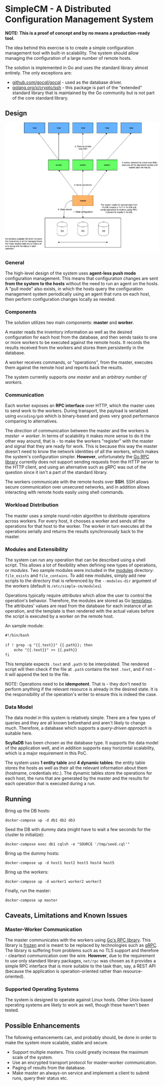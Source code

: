 # SimpleCM - A Distributed Configuration Management System

**NOTE: This is a proof of concept and by no means a production-ready tool.**

The idea behind this exercise is to create a simple configuration management tool with built-in
scalability. The system should allow managing the configuration of a large number of remote hosts.

The solution is implemented in Go and uses the standard library almost entirely. The only
exceptions are:

- [github.com/gocql/gocql][5] - used as the database driver.
- [golang.org/x/crypto/ssh][4] - this package is part of the "extended" standard library that is
maintained by the Go community but is not part of the core standard library.

## Design

![architecture](images/architecture.png)

### General

The high-level design of the system uses **agent-less push mode** configuration management. This
means that configuration changes are sent **from the system to the hosts** without the need to run
an agent on the hosts. A "pull mode" also exists, in which the hosts query the configuration
management system periodically using an agent that runs on each host, then perform configuration
changes locally as needed.

### Components

The solution utilizes two main components: **master** and **worker**.

A master reads the inventory information as well as the desired configuration for each host from
the database, and then sends tasks to one or more workers to be executed against the remote hosts.
It records the results received from the workers and stores them persistently in the database.

A worker receives commands, or "operations", from the master, executes them against the remote host
and reports back the results.

The system currently supports *one master* and an *arbitrary number of workers*.

### Communication

Each worker exposes an **RPC interface** over HTTP, which the master uses to send work to the
workers. During transport, the payload is serialized using `encoding/gob` which is binary-based and
gives very good performance comparing to alternatives.

The *direction* of communication between the master and the workers is *master -> worker*. In terms
of scalability it makes more sense to do it the other way around, that is - to make the workers
"register" with the master and signal that they are ready for work. This is because this way the
master doesn't need to know the network identities of all the workers, which makes the system's
configuration simpler. **However**, unfortunately the [Go RPC library][1] currently does not
support sending requests from the HTTP server to the HTTP client, and using an alternative such as
gRPC was out of the question since it isn't a part of the standard library.

The workers communicate with the remote hosts over **SSH**. SSH allows secure communication over
unsecured networks, and in addition allows interacting with remote hosts easily using shell
commands.

### Workload Distribution

The master uses a simple round-robin algorithm to distribute operations across workers. For every
host, it chooses a worker and sends *all* the operations for that host to the worker. The worker
in turn executes all the operations serially and returns the results synchronously back to the
master.

### Modules and Extensibility

The system can run any operation that can be described using a shell script. This allows a lot of
flexibility when defining new types of operations, or *modules*. Two sample modules were included
in the [modules][6] directory: `file_exists` and `file_contains`. To add new modules, simply add
new scripts to the directory that is referenced by the `--modules-dir` argument of the workers
(default is `/etc/simple-cm/modules`).

Operations typically require *attributes* which allow the user to control the operation's behavior.
Therefore, the modules are stored as Go [templates][7]. The attributes' values are read from the
database for each instance of an operation, and the template is then rendered with the actual
values before the script is executed by a worker on the remote host.

An sample module:

    #!/bin/bash

    if ! grep -q "{{.text}}" {{.path}}; then
        echo "{{.text}}" >> {{.path}}
    fi

This template expects `.text` and `.path` to be interpolated. The rendered script will then check
if the file at `.path` contains the text `.text`, and if not - it will append the text to the file.

NOTE: Operations need to be **idempotent**. That is - they don't need to perform anything if the
relevant resource is already in the desired state. It is the responsibility of the operation's
writer to ensure this is indeed the case.

### Data Model

The data model in this system is relatively simple. There are a few types of queries and they are
all known beforehand and aren't likely to change much. Therefore, a database which supports a
*query-driven approach* is suitable here.

**ScyllaDB** has been chosen as the database type. It supports the data model of the application
well, and in addition supports easy horizontal scalability, which is a major requirement in this
PoC.

The system uses **1 entity table** and **4 dynamic tables**: the entity table stores the hosts as
well as their all the relevant information about them (hostname, credentials etc.). The dynamic
tables store the operations for each host, the runs that are generated by the master and the
results for each operation that is executed during a run.

## Running

Bring up the DB hosts:

    docker-compose up -d db1 db2 db3

Seed the DB with dummy data (might have to wait a few seconds for the cluster to initialize):

    docker-compose exec db1 cqlsh -e "SOURCE '/tmp/seed.cql'"

Bring up the dummy hosts:

    docker-compose up -d host1 host2 host3 host4 host5

Bring up the workers:

    docker-compose up -d worker1 worker2 worker3

Finally, run the master:

    docker-compose up master


## Caveats, Limitations and Known Issues

### Master-Worker Communication

The master communicates with the workers using [Go's RPC library][1]. This library is [frozen][3]
and is meant to be replaced by technologies such as [gRPC][2]. The library is suffering from
problems such as no TLS support and therefore - cleartext communication over the wire. **However**,
due to the requirement to use only standard library packages, `net/rpc` was chosen as it provides a
simple RPC interface that is more suitable to the task than, say, a REST API (because the
application is operation-oriented rather than resource-oriented).

### Supported Operating Systems

The system is designed to operate against Linux hosts. Other Unix-based operating systems are
likely to work as well, though these haven't been tested.

## Possible Enhancements

The following enhancements can, and probably should, be done in order to make the system more
scalable, stable and secure.

- Support multiple masters. This could greatly increase the maximum scale of the system.
- Use an encrypted transport protocol for master-worker communication.
- Paging of results from the database.
- Make master an always-on service and implement a client to submit runs, query their status etc.

[1]: https://golang.org/pkg/net/rpc/
[2]: https://grpc.io/
[3]: https://github.com/golang/go/issues/16844
[4]: https://godoc.org/golang.org/x/crypto/ssh
[5]: https://github.com/gocql/gocql
[6]: modules
[7]: https://golang.org/pkg/text/template/
